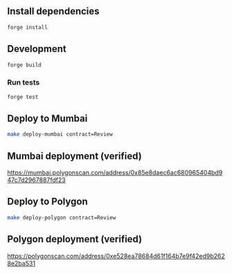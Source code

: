 ## Install dependencies

```sh
forge install
```
## Development

```sh
forge build
```

### Run tests

```sh
forge test
```

## Deploy to Mumbai

```sh
make deploy-mumbai contract=Review
```

## Mumbai deployment (verified)

https://mumbai.polygonscan.com/address/0x85e8daec6ac680965404bd947c7d2967887fdf23

## Deploy to Polygon

```sh
make deploy-polygon contract=Review
```

## Polygon deployment (verified)

https://polygonscan.com/address/0xe528ea78684d61f164b7e9f42ed9b2628e2ba531
